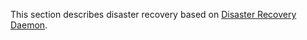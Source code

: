 This section describes disaster recovery based on [Disaster Recovery Daemon](https://git.netcracker.com/PROD.Platform.Streaming/disaster-recovery-daemon/-/blob/master/README.md).
